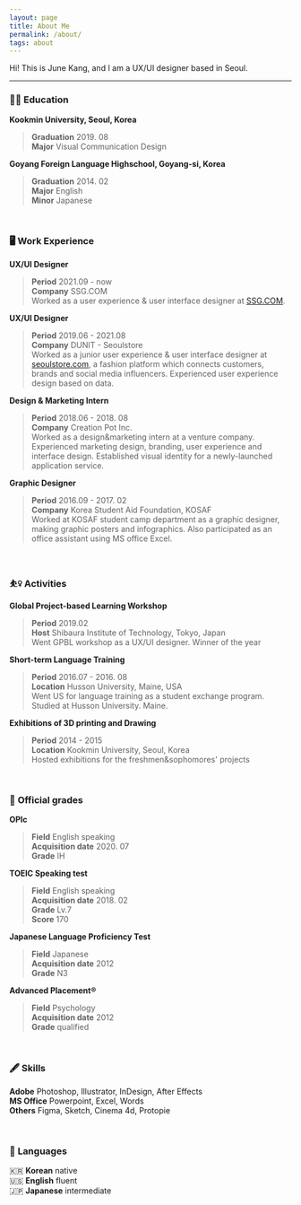 ```yaml
---
layout: page
title: About Me
permalink: /about/
tags: about
---
```


Hi! This is June Kang, and I am a UX/UI designer based in Seoul.

---

### 🧑‍💻 **Education**

**Kookmin University, Seoul, Korea**

> **Graduation** 2019. 08 <br>
**Major** Visual Communication Design

**Goyang Foreign Language Highschool, Goyang-si, Korea**

> **Graduation** 2014. 02 <br>
**Major** English <br>
**Minor** Japanese

<br>

### 🖥 **Work Experience**

**UX/UI Designer**

> **Period** 2021.09 - now<br>
**Company** SSG.COM<br>
Worked as a user experience & user interface designer at [SSG.COM](http://www.ssg.com).

**UX/UI Designer**

> **Period** 2019.06 - 2021.08<br>
**Company** DUNIT - Seoulstore<br>
Worked as a junior user experience & user interface designer at [seoulstore.com](https://www.seoulstore.com), a fashion platform which connects customers, brands and social media influencers. Experienced user experience design based on data.

**Design & Marketing Intern**

> **Period** 2018.06 - 2018. 08<br>
**Company** Creation Pot Inc.<br>
Worked as a design&marketing intern at a venture company. Experienced marketing design, branding, user experience and interface design. Established visual identity for a newly-launched application service.

**Graphic Designer**

> **Period** 2016.09 - 2017. 02<br>
**Company** Korea Student Aid Foundation, KOSAF<br>
Worked at KOSAF student camp department as a graphic designer, making graphic posters and infographics. Also participated as an office assistant using MS office Excel.

<br>

### ⛹️‍♀️ **Activities**

**Global Project-based Learning Workshop**

> **Period** 2019.02<br>
**Host** Shibaura Institute of Technology, Tokyo, Japan<br>
Went GPBL workshop as a UX/UI designer. Winner of the year

**Short-term Language Training**

> **Period** 2016.07 - 2016. 08<br>
**Location** Husson University, Maine, USA<br>
Went US for language training as a student exchange program. Studied at Husson University. Maine.

**Exhibitions of 3D printing and Drawing**

> **Period** 2014 - 2015<br>
**Location** Kookmin University, Seoul, Korea<br>
Hosted exhibitions for the freshmen&sophomores' projects

<br>

### 📒 **Official grades**

**OPIc**

> **Field** English speaking<br>
**Acquisition date** 2020. 07<br>
**Grade** IH

**TOEIC Speaking test**

> **Field** English speaking<br>
**Acquisition date** 2018. 02<br>
**Grade** Lv.7<br>
**Score** 170

**Japanese Language Proficiency Test**

> **Field** Japanese<br>
**Acquisition date** 2012<br>
**Grade** N3

**Advanced Placement®**

> **Field** Psychology<br>
**Acquisition date** 2012<br>
**Grade** qualified

<br>

### 🖋 **Skills**

**Adobe** Photoshop, Illustrator, InDesign, After Effects<br>
**MS Office** Powerpoint, Excel, Words<br>
**Others** Figma, Sketch, Cinema 4d, Protopie

<br>

### 💬 **Languages**

🇰🇷 **Korean** native<br>
🇺🇸 **English** fluent<br>
🇯🇵 **Japanese** intermediate<br>
